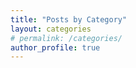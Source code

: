 ```yaml
---
title: "Posts by Category"
layout: categories
# permalink: /categories/
author_profile: true
---
```

